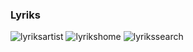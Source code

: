### Lyriks


![lyriksartist](https://user-images.githubusercontent.com/69378341/203763917-9ebd24c8-7466-431f-9d71-3a8d47fe984d.gif)
![lyrikshome](https://user-images.githubusercontent.com/69378341/203763931-172e9305-05dc-4a63-b1c5-e7df31ba8c6d.gif)
![lyrikssearch](https://user-images.githubusercontent.com/69378341/203763940-0168948f-3d55-468a-88c4-48d01ba7ece9.gif)
